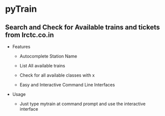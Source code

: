 # pyTrain

## Search and Check for Available trains and tickets from Irctc.co.in

* Features
  * Autocomplete Station Name
  
  * List All available trains
  * Check for all available classes with x
  * Easy and Interactive Command Line Interfaces

* Usage
  
    * Just type mytrain at command prompt and use the interactive interface
